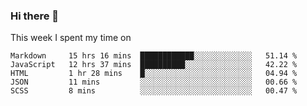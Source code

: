 ### Hi there 👋

<!--
**qiruohan/qiruohan** is a ✨ _special_ ✨ repository because its `README.md` (this file) appears on your GitHub profile.

Here are some ideas to get you started:

- 🔭 I’m currently working on ...
- 🌱 I’m currently learning ...
- 👯 I’m looking to collaborate on ...
- 🤔 I’m looking for help with ...
- 💬 Ask me about ...
- 📫 How to reach me: ...
- 😄 Pronouns: ...
- ⚡ Fun fact: ...
-->

This week I spent my time on 
<!--START_SECTION:waka-->
```text
Markdown     15 hrs 16 mins  ████████████░░░░░░░░░░░░░   51.14 % 
JavaScript   12 hrs 37 mins  ██████████░░░░░░░░░░░░░░░   42.22 % 
HTML         1 hr 28 mins    █░░░░░░░░░░░░░░░░░░░░░░░░   04.94 % 
JSON         11 mins         ░░░░░░░░░░░░░░░░░░░░░░░░░   00.66 % 
SCSS         8 mins          ░░░░░░░░░░░░░░░░░░░░░░░░░   00.47 %
```
<!--END_SECTION:waka-->
